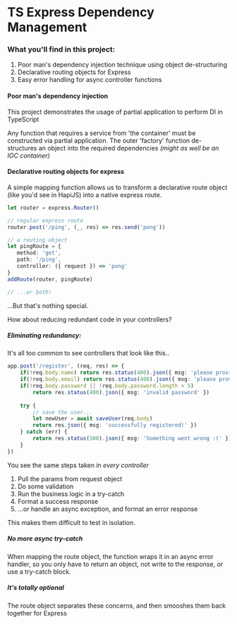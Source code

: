 TS Express Dependency Management
====

### What you'll find in this project:
1. Poor man's dependency injection technique using object de-structuring 
2. Declarative routing objects for Express
3. Easy error handling for async controller functions

#### Poor man's dependency injection
This project demonstrates the usage of partial application to perform DI in TypeScript

Any function that requires a service from 'the container' must be constructed
via partial application. The outer 'factory' function de-structures an object into the
required dependencies _(might as well be an IOC container)_

#### Declarative routing objects for express
 A simple mapping function allows us to transform a declarative route object 
 (like you'd see in HapiJS) into a native express route.
 
 ```typescript
let router = express.Router()

// regular express route
router.post('/ping', (_, res) => res.send('pong'))

// a routing object
let pingRoute = {
    method: 'get',
    path: '/ping',
    controller: ({ request }) => 'pong'
}
addRoute(router, pingRoute)

// ...or both!
```
 
...But that's nothing special. 
 
How about reducing redundant code in your controllers?

##### Eliminating redundancy:
It's all too common to see controllers that look like this..
```typescript
app.post('/register', (req, res) => {
    if(!req.body.name) return res.status(400).json({ msg: 'please provide your name' })
    if(!req.body.email) return res.status(400).json({ msg: 'please provide an email' })
    if(!req.body.password || !req.body.password.length > 5) 
        return res.status(400).json({ msg: 'invalid password' })
        
    try {
        // save the user...
        let newUser = await saveUser(req.body)
        return res.json({ msg: 'successfully registered!' })
    } catch (err) {
        return res.status(500).json({ msg: 'Something went wrong :(' })
    }
})
```

You see the same steps taken in _every controller_

1. Pull the params from request object
2. Do some validation
3. Run the business logic in a try-catch
4. Format a success response
5. ...or handle an async exception, and format an error response

This makes them difficult to test in isolation.

##### No more async try-catch
When mapping the route object, the function wraps it in an async error handler, so you
only have to return an object, not write to the response, or use a try-catch block.

##### It's totally optional
The route object separates these concerns, and then smooshes them back together for Express
 
